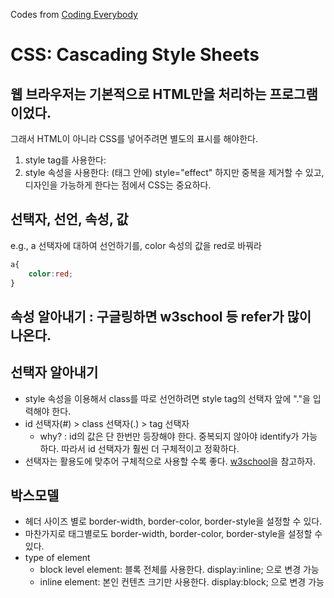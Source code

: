 Codes from [Coding Everybody](https://opentutorials.org/course/1)

# CSS: Cascading Style Sheets
## 웹 브라우저는 기본적으로 HTML만을 처리하는 프로그램이었다.
그래서 HTML이 아니라 CSS를 넣어주려면 별도의 표시를 해야한다. 
1. style tag를 사용한다:  <style>, </style>
2. style 속성을 사용한다: (태그 안에) style="effect"
하지만 중복을 제거할 수 있고, 디자인을 가능하게 한다는 점에서 CSS는 중요하다.

## 선택자, 선언, 속성, 값
e.g., a 선택자에 대하여 선언하기를, color 속성의 값을 red로 바꿔라
``` CSS
a{
    color:red;
}
```

## 속성 알아내기 : 구글링하면 w3school 등 refer가 많이 나온다.
## 선택자 알아내기
- style 속성을 이용해서 class를 따로 선언하려면 style tag의 선택자 앞에 "."을 입력해야 한다.
- id 선택자(\#) > class 선택자(.) > tag 선택자
    - why? : id의 값은 단 한번만 등장해야 한다. 중복되지 않아야 identify가 가능하다. 따라서 id 선택자가 훨씬 더 구체적이고 정확하다. 
- 선택자는 활용도에 맞추어 구체적으로 사용할 수록 좋다. [w3school](https://www.w3schools.com/csSref/css_selectors.php)을 참고하자.

## 박스모델
- 헤더 사이즈 별로 border-width, border-color, border-style을 설정할 수 있다.
- 마찬가지로 태그별로도 border-width, border-color, border-style을 설정할 수 있다.
- type of element
    - block level element: 블록 전체를 사용한다. display:inline; 으로 변경 가능
    - inline element: 본인 컨텐츠 크기만 사용한다. display:block; 으로 변경 가능